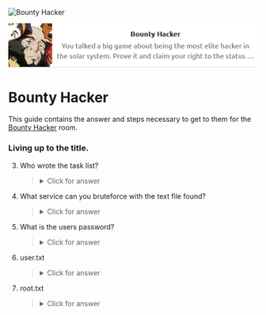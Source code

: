 ![Bounty Hacker](https://i.imgur.com/2dmv1BY.png)

<p align="center">
   <img src="https://github.com/Kevinovitz/TryHackMe_Writeups/blob/main/cowboyhacker/Bounty_Hacker_Cover.png" alt="Bounty Hacker Logo">
</p>

# Bounty Hacker

This guide contains the answer and steps necessary to get to them for the [Bounty Hacker](https://tryhackme.com/room/cowboyhacker) room.

### Living up to the title.


   
3. Who wrote the task list? 
   
   
   
   ><details><summary>Click for answer</summary></details>

4. What service can you bruteforce with the text file found?
   
   
   
   ><details><summary>Click for answer</summary></details>

5. What is the users password? 
   
   
   
   ><details><summary>Click for answer</summary></details>

6. user.txt

   
   
   ><details><summary>Click for answer</summary></details>
   
7. root.txt

   
   
   ><details><summary>Click for answer</summary></details>
